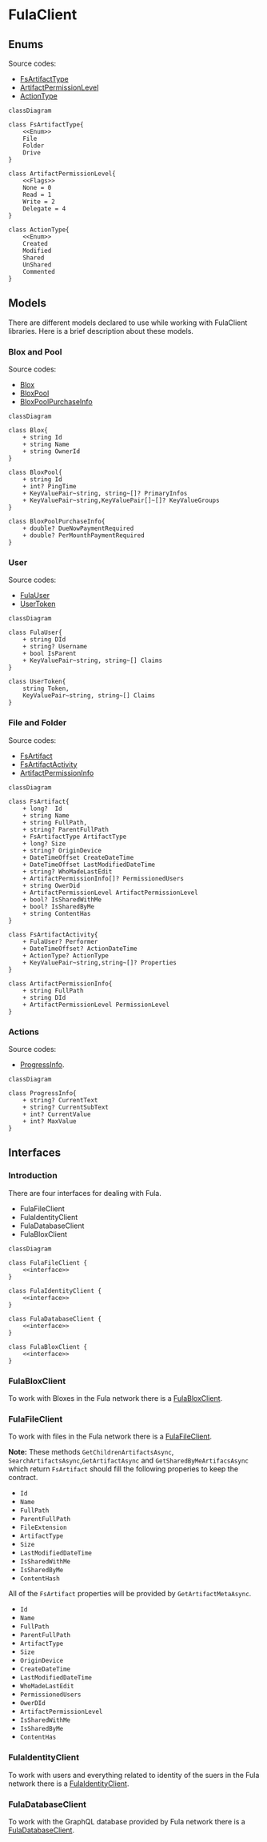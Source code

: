 # FulaClient
## Enums
Source codes:
- [FsArtifactType](https://github.com/functionland/fx-files/blob/main/src/Client/Shared/Enums/FsArtifactType.cs)
- [ArtifactPermissionLevel](https://github.com/functionland/fx-files/blob/main/src/Client/Shared/Enums/ArtifactPermissionLevel.cs)
- [ActionType](https://github.com/functionland/fx-files/blob/main/src/Client/Shared/Enums/ActionType.cs)
```mermaid
classDiagram

class FsArtifactType{
    <<Enum>>
    File
    Folder
    Drive
}

class ArtifactPermissionLevel{
    <<Flags>>
    None = 0
    Read = 1
    Write = 2
    Delegate = 4
}

class ActionType{
    <<Enum>>
    Created
    Modified
    Shared
    UnShared
    Commented
}
```

## Models
There are different models declared to use while working with FulaClient libraries. Here is a brief description about these models.
### Blox and Pool
Source codes:
- [Blox](https://github.com/functionland/fx-files/blob/main/src/Client/Shared/Models/Blox.cs)
- [BloxPool](https://github.com/functionland/fx-files/blob/main/src/Client/Shared/Models/BloxPool.cs)
- [BloxPoolPurchaseInfo](https://github.com/functionland/fx-files/blob/main/src/Client/Shared/Models/BloxPoolPurchaseInfo.cs)
```mermaid
classDiagram

class Blox{
    + string Id
    + string Name
    + string OwnerId
}

class BloxPool{
    + string Id
    + int? PingTime
    + KeyValuePair~string, string~[]? PrimaryInfos
    + KeyValuePair~string,KeyValuePair[]~[]? KeyValueGroups
}

class BloxPoolPurchaseInfo{
    + double? DueNowPaymentRequired
    + double? PerMounthPaymentRequired
}

```
### User
Source codes:
- [FulaUser](https://github.com/functionland/fx-files/blob/main/src/Client/Shared/Models/FulaUser.cs)
- [UserToken](https://github.com/functionland/fx-files/blob/main/src/Client/Shared/Models/UserToken.cs)
```mermaid
classDiagram

class FulaUser{
    + string DId
    + string? Username
    + bool IsParent
    + KeyValuePair~string, string~[] Claims
}

class UserToken{
    string Token,
    KeyValuePair~string, string~[] Claims
}
```
### File and Folder
Source codes:
- [FsArtifact](https://github.com/functionland/fx-files/blob/main/src/Client/Shared/Models/FsArtifact.cs)
- [FsArtifactActivity](https://github.com/functionland/fx-files/blob/main/src/Client/Shared/Models/FsArtifactActivity.cs)
- [ArtifactPermissionInfo](https://github.com/functionland/fx-files/blob/main/src/Client/Shared/Models/ArtifactPermissionInfo.cs)
```mermaid
classDiagram

class FsArtifact{
    + long?  Id
    + string Name
    + string FullPath,
    + string? ParentFullPath
    + FsArtifactType ArtifactType
    + long? Size
    + string? OriginDevice
    + DateTimeOffset CreateDateTime
    + DateTimeOffset LastModifiedDateTime
    + string? WhoMadeLastEdit
    + ArtifactPermissionInfo[]? PermissionedUsers 
    + string OwerDid
    + ArtifactPermissionLevel ArtifactPermissionLevel
    + bool? IsSharedWithMe
    + bool? IsSharedByMe
    + string ContentHas
}

class FsArtifactActivity{
    + FulaUser? Performer
    + DateTimeOffset? ActionDateTime
    + ActionType? ActionType
    + KeyValuePair~string,string~[]? Properties
}

class ArtifactPermissionInfo{
    + string FullPath
    + string DId
    + ArtifactPermissionLevel PermissionLevel
}
```
### Actions
Source codes:
- [ProgressInfo](https://github.com/functionland/fx-files/blob/main/src/Client/Shared/Components/Modal/ProgressModal/ProgressInfo.cs).
```mermaid
classDiagram

class ProgressInfo{
    + string? CurrentText
    + string? CurrentSubText
    + int? CurrentValue
    + int? MaxValue
}
```

## Interfaces
### Introduction
There are four interfaces for dealing with Fula.
 - FulaFileClient
 - FulaIdentityClient
 - FulaDatabaseClient
 - FulaBloxClient
 

```mermaid
classDiagram

class FulaFileClient {
    <<interface>>
}

class FulaIdentityClient {
    <<interface>>
}

class FulaDatabaseClient {
    <<interface>>
}

class FulaBloxClient {
    <<interface>>
}
```

### FulaBloxClient
To work with Bloxes in the Fula network there is a [FulaBloxClient](https://github.com/functionland/fx-files/blob/main/src/Client/Shared/Services/Contracts/FulaClient/IFulaBloxClient.cs).

### FulaFileClient
To work with files in the Fula network there is a [FulaFileClient](https://github.com/functionland/fx-files/blob/main/src/Client/Shared/Services/Contracts/FulaClient/IFulaFileClient.cs).

**Note:** These methods `GetChildrenArtifactsAsync`, `SearchArtifactsAsync`,`GetArtifactAsync` and `GetSharedByMeArtifacsAsync` which return `FsArtifact` should fill the following properies to keep the contract.
 - `Id `
 - `Name`
 - `FullPath `
 - `ParentFullPath `
 - `FileExtension`
 - `ArtifactType`
 - `Size`
 - `LastModifiedDateTime`
 - `IsSharedWithMe`
 - `IsSharedByMe`
 - `ContentHash`

All of the `FsArtifact` properties will be provided by `GetArtifactMetaAsync`.
- `Id`
- `Name`
- `FullPath`
- `ParentFullPath`
- `ArtifactType`
- `Size`
- `OriginDevice`
- `CreateDateTime`
- `LastModifiedDateTime`
- `WhoMadeLastEdit`
- `PermissionedUsers`
- `OwerDId`
- `ArtifactPermissionLevel`
- `IsSharedWithMe`
- `IsSharedByMe`
- `ContentHas`


### FulaIdentityClient
To work with users and everything related to identity of the suers in the Fula network there is a [FulaIdentityClient](https://github.com/functionland/fx-files/blob/main/src/Client/Shared/Services/Contracts/FulaClient/IFulaIdentityClient.cs).

### FulaDatabaseClient
To work with the GraphQL database provided by Fula network there is a [FulaDatabaseClient](https://github.com/functionland/fx-files/blob/main/src/Client/Shared/Services/Contracts/FulaClient/IFulaDatabaseClient.cs).

